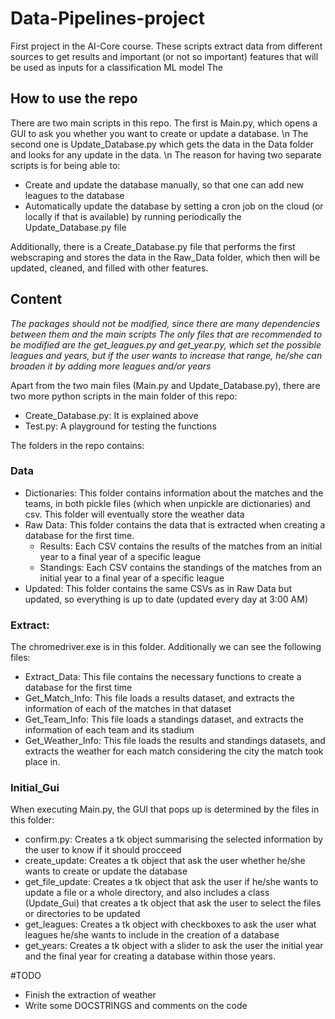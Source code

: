 # Data-Pipelines-project

First project in the AI-Core course. These scripts extract data from different sources to get results and important (or not so important) features that will be used as inputs for a classification ML model
The 

## How to use the repo

There are two main scripts in this repo. The first is Main.py, which opens a GUI to ask you whether you want to create or update a database. \n
The second one is Update_Database.py which gets the data in the Data folder and looks for any update in the data. \n
The reason for having two separate scripts is for being able to:
* Create and update the database manually, so that one can add new leagues to the database
* Automatically update the database by setting a cron job on the cloud (or locally if that is available) by running periodically the Update_Database.py file

Additionally, there is a Create_Database.py file that performs the first webscraping and stores the data in the Raw_Data folder, which then will be updated, cleaned, and filled with other features.

## Content

_The packages should not be modified, since there are many dependencies between them and the main scripts_
_The only files that are recommended to be modified are the get\_leagues.py and get\_year.py, which set the possible leagues and years, but if the user wants to increase that range, he/she can broaden it by adding more leagues and/or years_

Apart from the two main files (Main.py and Update_Database.py), there are two more python scripts in the main folder of this repo:

* Create_Database.py: It is explained above
* Test.py: A playground for testing the functions

The folders in the repo contains:

### Data

* Dictionaries: This folder contains information about the matches and the teams, in both pickle files (which when unpickle are dictionaries) and csv. This folder will eventually store the weather data
* Raw Data: This folder contains the data that is extracted when creating a database for the first time.
	* Results: Each CSV contains the results of the matches from an initial year to a final year of a specific league
	* Standings: Each CSV contains the standings of the matches from an initial year to a final year of a specific league
* Updated: This folder contains the same CSVs as in Raw Data but updated, so everything is up to date (updated every day at 3:00 AM)

### Extract:

The chromedriver.exe is in this folder. Additionally we can see the following files:
* Extract_Data: This file contains the necessary functions to create a database for the first time
* Get_Match_Info: This file loads a results dataset, and extracts the information of each of the matches in that dataset
* Get_Team_Info: This file loads a standings dataset, and extracts the information of each team and its stadium
* Get_Weather_Info: This file loads the results and standings datasets, and extracts the weather for each match considering the city the match took place in.

### Initial_Gui

When executing Main.py, the GUI that pops up is determined by the files in this folder:
* confirm.py: Creates a tk object summarising the selected information by the user to know if it should procceed
* create_update: Creates a tk object that ask the user whether he/she wants to create or update the database
* get_file_update: Creates a tk object that ask the user if he/she wants to update a file or a whole directory, and also includes a class (Update_Gui) that creates a tk object that ask the user to select the files or directories to be updated
* get_leagues: Creates a tk object with checkboxes to ask the user what leagues he/she wants to include in the creation of a database
* get_years: Creates a tk object with a slider to ask the user the initial year and the final year for creating a database within those years.

#TODO
* Finish the extraction of weather
* Write some DOCSTRINGS and comments on the code
